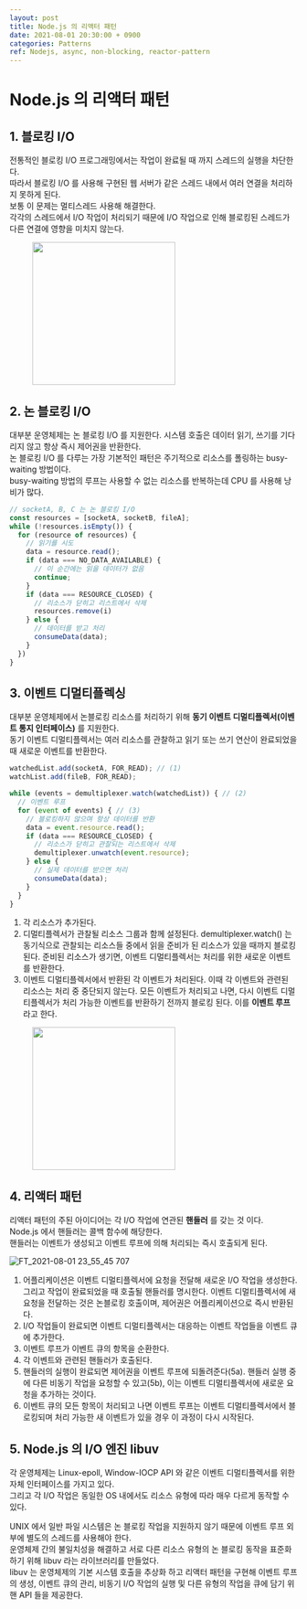 ```yaml
---
layout: post
title: Node.js 의 리액터 패턴
date: 2021-08-01 20:30:00 + 0900
categories: Patterns
ref: Nodejs, async, non-blocking, reactor-pattern
---
```


# Node.js 의 리액터 패턴

## 1. 블로킹 I/O
전통적인 블로킹 I/O 프로그래밍에서는 작업이 완료될 때 까지 스레드의 실행을 차단한다.   
따라서 블로킹 I/O 를 사용해 구현된 웹 서버가 같은 스레드 내에서 여러 연결을 처리하지 못하게 된다.   
보통 이 문제는 멀티스레드 사용해 해결한다.    
각각의 스레드에서 I/O 작업이 처리되기 때문에 I/O 작업으로 인해 블로킹된 스레드가 다른 연결에 영향을 미치지 않는다.   


<figure>
  <img src="https://user-images.githubusercontent.com/13375810/127773641-26c2d1b2-079f-4cea-8300-5d9ac9f87f13.png" height="250" />
  <figcaption value="▲ 다중 커넥션을 처리하기 위한 다중 스레드" />
</figure>

## 2. 논 블로킹 I/O
대부분 운영체제는 논 블로킹 I/O 를 지원한다. 시스템 호출은 데이터 읽기, 쓰기를 기다리지 않고 항상 즉시 제어권을 반환한다.   
논 블로킹 I/O 를 다루는 가장 기본적인 패턴은 주기적으로 리소스를 폴링하는 busy-waiting 방법이다.   
busy-waiting 방법의 루프는 사용할 수 없는 리소스를 반복하는데 CPU 를 사용해 낭비가 많다.

```javascript
// socketA, B, C 는 논 블로킹 I/O
const resources = [socketA, socketB, fileA];
while (!resources.isEmpty()) {
  for (resource of resources) {
    // 읽기를 시도
    data = resource.read();
    if (data === NO_DATA_AVAILABLE) {
      // 이 순간에는 읽을 데이터가 없음
      continue;
    }
    if (data === RESOURCE_CLOSED) {
      // 리소스가 닫히고 리스트에서 삭제
      resources.remove(i)
    } else {
      // 데이터를 받고 처리
      consumeData(data);
    }
  })
}
```

## 3. 이벤트 디멀티플렉싱
대부분 운영체제에서 논블로킹 리소스를 처리하기 위해 __동기 이벤트 디멀티플렉서(이벤트 통지 인터페이스)__ 를 지원한다.   
동기 이벤트 디멀티플렉서는 여러 리소스를 관찰하고 읽기 또는 쓰기 연산이 완료되었을 때 새로운 이벤트를 반환한다.   

```javascript
watchedList.add(socketA, FOR_READ); // (1)
watchList.add(fileB, FOR_READ);

while (events = demultiplexer.watch(watchedList)) { // (2)
  // 이벤트 루프
  for (event of events) { // (3)
    // 블로킹하지 않으며 항상 데이터를 반환
    data = event.resource.read();
    if (data === RESOURCE_CLOSED) {
      // 리소스가 닫히고 관찰되는 리스트에서 삭제
      demultiplexer.unwatch(event.resource);
    } else {
      // 실제 데이터를 받으면 처리
      consumeData(data);
    }
  }
}
```

1. 각 리소스가 추가된다.
2. 디멀티플렉서가 관찰될 리소스 그룹과 함께 설정된다. demultiplexer.watch() 는 동기식으로 관찰되는 리소스들 중에서 읽을 준비가 된 리소스가 있을 때까지 블로킹된다. 준비된 리소스가 생기면, 이벤트 디멀티플렉서는 처리를 위한 새로운 이벤트를 반환한다.
3. 이벤트 디멀티플렉서에서 반환된 각 이벤트가 처리된다. 이때 각 이벤트와 관련된 리소스는 처리 중 중단되지 않는다. 모든 이벤트가 처리되고 나면, 다시 이벤트 디멀티플렉서가 처리 가능한 이벤트를 반환하기 전까지 블로킹 된다. 이를 __이벤트 루프__ 라고 한다.


<figure>
  <img src="https://user-images.githubusercontent.com/13375810/127774782-13da8599-b51a-47fc-85a1-419b2f3801e8.png" height="250" />
  <figcaption value="▲ 다중 커넥션을 처리하기 위한 단일 스레드" />
</figure>

## 4. 리액터 패턴
리액터 패턴의 주된 아이디어는 각 I/O 작업에 연관된 __핸들러__ 를 갖는 것 이다.   
Node.js 에서 핸들러는 콜백 함수에 해당한다.   
핸들러는 이벤트가 생성되고 이벤트 루프에 의해 처리되는 즉시 호출되게 된다.   

![FT_2021-08-01 23_55_45 707](https://user-images.githubusercontent.com/13375810/127775479-2dbd4e6f-60a3-470a-a6a2-fa291133903c.png)

1. 어플리케이션은 이벤트 디멀티플렉서에 요청을 전달해 새로운 I/O 작업을 생성한다. 그리고 작업이 완료되었을 때 호출될 핸들러를 명시한다. 이벤트 디멀티플렉서에 새 요청을 전달하는 것은 논블로킹 호출이며, 제어권은 어플리케이션으로 즉시 반환된다.
2. I/O 작업들이 완료되면 이벤트 디멀티플렉서는 대응하는 이벤트 작업들을 이벤트 큐에 추가한다.
3. 이벤트 루프가 이벤트 큐의 항목을 순환한다.
4. 각 이벤트와 관련된 핸들러가 호출된다.
5. 핸들러의 실행이 완료되면 제어권을 이벤트 루프에 되돌려준다(5a). 핸들러 실행 중에 다른 비동기 작업을 요청할 수 있고(5b), 이는 이벤트 디멀티플렉서에 새로운 요청을 추가하는 것이다.
6. 이벤트 큐의 모든 항목이 처리되고 나면 이벤트 루프는 이벤트 디멀티플렉서에서 블로킹되며 처리 가능한 새 이벤트가 있을 경우 이 과정이 다시 시작된다.

## 5. Node.js 의 I/O 엔진 libuv 
각 운영체제는 Linux-epoll, Window-IOCP API 와 같은 이벤트 디멀티플렉서를 위한 자체 인터페이스를 가지고 있다.   
그리고 각 I/O 작업은 동일한 OS 내에서도 리소스 유형에 따라 매우 다르게 동작할 수 있다.   
   
UNIX 에서 일반 파일 시스템은 논 블로킹 작업을 지원하지 않기 때문에 이벤트 루프 외부에 별도의 스레드를 사용해야 한다.   
운영체제 간의 불일치성을 해결하고 서로 다른 리소스 유형의 논 블로킹 동작을 표준화 하기 위해 libuv 라는 라이브러리를 만들었다.   
libuv 는 운영체제의 기본 시스템 호출을 추상화 하고 리액터 패턴을 구현해 이벤트 루프의 생성, 이벤트 큐의 관리, 비동기 I/O 작업의 실행 및 다른 유형의 작업을 큐에 담기 위핸 API 들을 제공한다.
